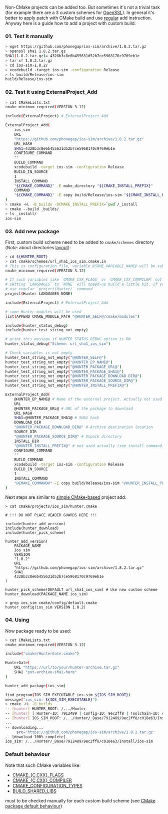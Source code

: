 Non-CMake projects can be added too. But sometimes it's not a trivial task (for example
there are a 3 custom schemes for [OpenSSL](https://github.com/cpp-pm/hunter/blob/master/cmake/projects/OpenSSL/hunter.cmake)). In general it's better to apply patch with CMake build and use [regular](https://github.com/ruslo/hunter/wiki/usr.adding.new.package) add instruction. Anyway here is a guide how to add a project with custom build:

### 01. Test it manually
```bash
> wget https://github.com/phonegap/ios-sim/archive/1.8.2.tar.gz
> openssl sha1 1.8.2.tar.gz 
SHA1(1.8.2.tar.gz)= 4328b3c8e6b455631d52b7ce5968170c9769eb1e
> tar xf 1.8.2.tar.gz
> cd ios-sim-1.8.2/
> xcodebuild -target ios-sim -configuration Release
> ls build/Release/ios-sim
build/Release/ios-sim
```

### 02. Test it using ExternalProject_Add
```bash
> cat CMakeLists.txt
cmake_minimum_required(VERSION 3.12)

include(ExternalProject) # ExternalProject_Add

ExternalProject_Add(
    ios_sim
    URL
    "https://github.com/phonegap/ios-sim/archive/1.8.2.tar.gz"
    URL_HASH
    SHA1=4328b3c8e6b455631d52b7ce5968170c9769eb1e
    CONFIGURE_COMMAND
    ""
    BUILD_COMMAND
    xcodebuild -target ios-sim -configuration Release
    BUILD_IN_SOURCE
    1
    INSTALL_COMMAND
    "${CMAKE_COMMAND}" -E make_directory "${CMAKE_INSTALL_PREFIX}"
    COMMAND
    "${CMAKE_COMMAND}" -E copy build/Release/ios-sim "${CMAKE_INSTALL_PREFIX}"
)
> cmake -H. -B_builds -DCMAKE_INSTALL_PREFIX=`pwd`/_install
> cmake --build _builds/
> ls _install/
ios-sim
```
### 03. Add new package
First, custom build scheme need to be added to `cmake/schemes` directory
(*Note*: about directories [layout](https://github.com/ruslo/hunter/wiki/dev.layout)):
```bash
> cd ${HUNTER_ROOT}
> cat cmake/schemes/url_sha1_ios_sim.cmake.in
# This is configuration file, variable @SOME_VARIABLE_NAME@ will be substituted during configure_file command
cmake_minimum_required(VERSION 3.12)

# If such variables like `CMAKE_CXX_FLAGS` or `CMAKE_CXX_COMPILER` not used by scheme
# setting `LANGUAGES` to `NONE` will speed-up build a little bit. If you have any problems/glitches
# use regular `project(Hunter)` command
project(Hunter LANGUAGES NONE)

include(ExternalProject) # ExternalProject_Add

# some Hunter modules will be used
list(APPEND CMAKE_MODULE_PATH "@HUNTER_SELF@/cmake/modules")

include(hunter_status_debug)
include(hunter_test_string_not_empty)

# print this message if HUNTER_STATUS_DEBUG option is ON
hunter_status_debug("Scheme: url_sha1_ios_sim")

# Check variables is not empty
hunter_test_string_not_empty("@HUNTER_SELF@")
hunter_test_string_not_empty("@HUNTER_EP_NAME@")
hunter_test_string_not_empty("@HUNTER_PACKAGE_URL@")
hunter_test_string_not_empty("@HUNTER_PACKAGE_SHA1@")
hunter_test_string_not_empty("@HUNTER_PACKAGE_DOWNLOAD_DIR@")
hunter_test_string_not_empty("@HUNTER_PACKAGE_SOURCE_DIR@")
hunter_test_string_not_empty("@HUNTER_INSTALL_PREFIX@")

ExternalProject_Add(
    @HUNTER_EP_NAME@ # Name of the external project. Actually not used set for beautify logging messages
    URL
    @HUNTER_PACKAGE_URL@ # URL of the package to download
    URL_HASH
    SHA1=@HUNTER_PACKAGE_SHA1@ # SHA1 hash
    DOWNLOAD_DIR
    "@HUNTER_PACKAGE_DOWNLOAD_DIR@" # Archive destination location
    SOURCE_DIR
    "@HUNTER_PACKAGE_SOURCE_DIR@" # Unpack directory
    INSTALL_DIR
    "@HUNTER_INSTALL_PREFIX@" # not used actually (see install command)
    CONFIGURE_COMMAND
    ""
    BUILD_COMMAND
    xcodebuild -target ios-sim -configuration Release
    BUILD_IN_SOURCE
    1
    INSTALL_COMMAND
    "@CMAKE_COMMAND@" -E copy build/Release/ios-sim "@HUNTER_INSTALL_PREFIX@"
)
```
Next steps are similar to [simple CMake-based](https://github.com/ruslo/hunter/wiki/usr.adding.new.package)
project add:
```
> cat cmake/projects/ios_sim/hunter.cmake 

# !!! DO NOT PLACE HEADER GUARDS HERE !!!

include(hunter_add_version)
include(hunter_download)
include(hunter_pick_scheme)

hunter_add_version(
    PACKAGE_NAME
    ios_sim
    VERSION
    "1.8.2"
    URL
    "https://github.com/phonegap/ios-sim/archive/1.8.2.tar.gz"
    SHA1
    4328b3c8e6b455631d52b7ce5968170c9769eb1e
)

hunter_pick_scheme(DEFAULT url_sha1_ios_sim) # Use new custom scheme
hunter_download(PACKAGE_NAME ios_sim)
```
```
> grep ios_sim cmake/config/default.cmake 
hunter_config(ios_sim VERSION 1.8.2)
```

### 04. Using
Now package ready to be used:
```bash
> cat CMakeLists.txt 
cmake_minimum_required(VERSION 3.12)

include("cmake/HunterGate.cmake")

HunterGate(
    URL "https://url/to/your/hunter-archive.tar.gz"
    SHA1 "put-archive-sha1-here"
)

hunter_add_package(ios_sim)

find_program(IOS_SIM_EXECUTABLE ios-sim ${IOS_SIM_ROOT})
message("ios_sim: ${IOS_SIM_EXECUTABLE}")
> cmake -H. -B_builds
-- [hunter] HUNTER_ROOT: /.../Hunter
-- [hunter] [ Hunter-ID: 7912489 | Config-ID: 9ec2ff8 | Toolchain-ID: c018e63 ]
-- [hunter] IOS_SIM_ROOT: /.../Hunter/_Base/7912489/9ec2ff8/c018e63/Install (ver.: 1.8.2)
...
-- downloading...
     src='https://github.com/phonegap/ios-sim/archive/1.8.2.tar.gz'
-- [download 100% complete]
ios_sim: /.../Hunter/_Base/7912489/9ec2ff8/c018e63/Install/ios-sim
```

### Default behaviour

Note that such CMake variables like:
* [CMAKE_{C,CXX}_FLAGS](http://www.cmake.org/cmake/help/v3.2/variable/CMAKE_LANG_FLAGS.html)
* [CMAKE_{C,CXX}_COMPILER](http://www.cmake.org/cmake/help/v3.2/variable/CMAKE_LANG_FLAGS.html)
* [CMAKE_CONFIGURATION_TYPES](http://www.cmake.org/cmake/help/v3.2/variable/CMAKE_CONFIGURATION_TYPES.html)
* [BUILD_SHARED_LIBS](http://www.cmake.org/cmake/help/v3.2/variable/BUILD_SHARED_LIBS.html)

must to be checked manually for each custom build scheme (see [CMake package default behaviour](https://github.com/ruslo/hunter/wiki/usr.adding.new.package#default-behaviour))